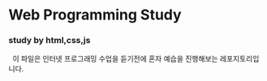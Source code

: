 # Web Programming Study
### study by html,css,js
 
&nbsp;&nbsp;이 파일은 인터넷 프로그래밍 수업을 듣기전에 혼자 예습을 진행해보는 레포지토리입니다.


